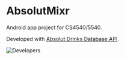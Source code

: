 # AbsolutMixr
Android app project for CS4540/5540.

Developed with [Absolut Drinks Database API](https://addb.absolutdrinks.com/docs/). 

![Developers](http://i.imgur.com/00HKerp.png)
